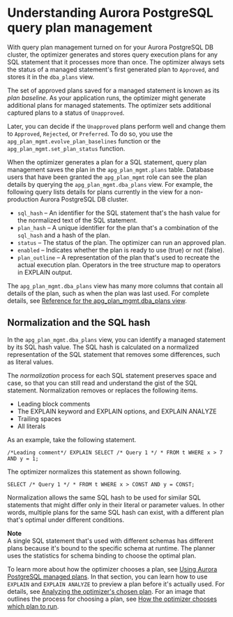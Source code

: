 # Understanding Aurora PostgreSQL query plan management<a name="AuroraPostgreSQL.Optimize.Start"></a>

With query plan management turned on for your Aurora PostgreSQL DB cluster, the optimizer generates and stores query execution plans for any SQL statement that it processes more than once\. The optimizer always sets the status of a managed statement's first generated plan to `Approved`, and stores it in the `dba_plans` view\. 

The set of approved plans saved for a managed statement is known as its *plan baseline*\. As your application runs, the optimizer might generate additional plans for managed statements\. The optimizer sets additional captured plans to a status of `Unapproved`\. 

Later, you can decide if the `Unapproved` plans perform well and change them to `Approved`, `Rejected`, or `Preferred`\. To do so, you use the `apg_plan_mgmt.evolve_plan_baselines` function or the `apg_plan_mgmt.set_plan_status` function\. 

When the optimizer generates a plan for a SQL statement, query plan management saves the plan in the `apg_plan_mgmt.plans` table\. Database users that have been granted the `apg_plan_mgmt` role can see the plan details by querying the `apg_plan_mgmt.dba_plans` view\. For example, the following query lists details for plans currently in the view for a non\-production Aurora PostgreSQL DB cluster\.
+ `sql_hash` – An identifier for the SQL statement that's the hash value for the normalized text of the SQL statement\.
+ `plan_hash` – A unique identifier for the plan that's a combination of the `sql_hash` and a hash of the plan\.
+ `status` – The status of the plan\. The optimizer can run an approved plan\.
+ `enabled` – Indicates whether the plan is ready to use \(true\) or not \(false\)\.
+ `plan_outline` – A representation of the plan that's used to recreate the actual execution plan\. Operators in the tree structure map to operators in EXPLAIN output\.

The `apg_plan_mgmt.dba_plans` view has many more columns that contain all details of the plan, such as when the plan was last used\. For complete details, see [Reference for the apg\_plan\_mgmt\.dba\_plans view](AuroraPostgreSQL.Optimize.dba_plans_view_Reference.md)\. 

## Normalization and the SQL hash<a name="AuroraPostgreSQL.Optimize.Start.hash-and-normalization"></a>

In the `apg_plan_mgmt.dba_plans` view, you can identify a managed statement by its SQL hash value\. The SQL hash is calculated on a normalized representation of the SQL statement that removes some differences, such as literal values\. 

The *normalization* process for each SQL statement preserves space and case, so that you can still read and understand the gist of the SQL statement\. Normalization removes or replaces the following items\.
+ Leading block comments
+ The EXPLAIN keyword and EXPLAIN options, and EXPLAIN ANALYZE
+ Trailing spaces
+ All literals

As an example, take the following statement\.

```
/*Leading comment*/ EXPLAIN SELECT /* Query 1 */ * FROM t WHERE x > 7 AND y = 1; 
```

The optimizer normalizes this statement as shown following\.

```
SELECT /* Query 1 */ * FROM t WHERE x > CONST AND y = CONST; 
```

Normalization allows the same SQL hash to be used for similar SQL statements that might differ only in their literal or parameter values\. In other words, multiple plans for the same SQL hash can exist, with a different plan that's optimal under different conditions\.

**Note**  
A single SQL statement that's used with different schemas has different plans because it's bound to the specific schema at runtime\. The planner uses the statistics for schema binding to choose the optimal plan\.

To learn more about how the optimizer chooses a plan, see [Using Aurora PostgreSQL managed plans](AuroraPostgreSQL.Optimize.UsePlans.md)\. In that section, you can learn how to use `EXPLAIN` and `EXPLAIN ANALYZE` to preview a plan before it's actually used\. For details, see [Analyzing the optimizer's chosen plan](AuroraPostgreSQL.Optimize.UsePlans.md#AuroraPostgreSQL.Optimize.UsePlans.AnalyzePlans)\. For an image that outlines the process for choosing a plan, see [How the optimizer chooses which plan to run](AuroraPostgreSQL.Optimize.UsePlans.md#AuroraPostgreSQL.Optimize.UsePlans.ChoosePlans)\. 